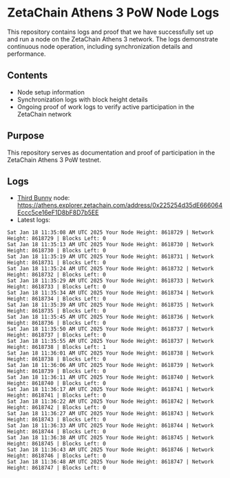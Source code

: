 # ZetaChain Athens 3 PoW Node Logs
This repository contains logs and proof that we have successfully set up and run a node on the ZetaChain Athens 3 network. The logs demonstrate continuous node operation, including synchronization details and performance.

## Contents
- Node setup information
- Synchronization logs with block height details
- Ongoing proof of work logs to verify active participation in the ZetaChain network

## Purpose
This repository serves as documentation and proof of participation in the ZetaChain Athens 3 PoW testnet.

## Logs

- [Third Bunny](https://thirdbunny.xyz/) node: https://athens.explorer.zetachain.com/address/0x225254d35dE666064Eccc5ce16eF1D8bF8D7b5EE
- Latest logs:
```
Sat Jan 18 11:35:08 AM UTC 2025 Your Node Height: 8618729 | Network Height: 8618729 | Blocks Left: 0
Sat Jan 18 11:35:13 AM UTC 2025 Your Node Height: 8618730 | Network Height: 8618730 | Blocks Left: 0
Sat Jan 18 11:35:19 AM UTC 2025 Your Node Height: 8618731 | Network Height: 8618731 | Blocks Left: 0
Sat Jan 18 11:35:24 AM UTC 2025 Your Node Height: 8618732 | Network Height: 8618732 | Blocks Left: 0
Sat Jan 18 11:35:29 AM UTC 2025 Your Node Height: 8618733 | Network Height: 8618733 | Blocks Left: 0
Sat Jan 18 11:35:34 AM UTC 2025 Your Node Height: 8618734 | Network Height: 8618734 | Blocks Left: 0
Sat Jan 18 11:35:39 AM UTC 2025 Your Node Height: 8618735 | Network Height: 8618735 | Blocks Left: 0
Sat Jan 18 11:35:45 AM UTC 2025 Your Node Height: 8618736 | Network Height: 8618736 | Blocks Left: 0
Sat Jan 18 11:35:50 AM UTC 2025 Your Node Height: 8618737 | Network Height: 8618737 | Blocks Left: 0
Sat Jan 18 11:35:55 AM UTC 2025 Your Node Height: 8618737 | Network Height: 8618738 | Blocks Left: 1
Sat Jan 18 11:36:01 AM UTC 2025 Your Node Height: 8618738 | Network Height: 8618738 | Blocks Left: 0
Sat Jan 18 11:36:06 AM UTC 2025 Your Node Height: 8618739 | Network Height: 8618739 | Blocks Left: 0
Sat Jan 18 11:36:11 AM UTC 2025 Your Node Height: 8618740 | Network Height: 8618740 | Blocks Left: 0
Sat Jan 18 11:36:17 AM UTC 2025 Your Node Height: 8618741 | Network Height: 8618741 | Blocks Left: 0
Sat Jan 18 11:36:22 AM UTC 2025 Your Node Height: 8618742 | Network Height: 8618742 | Blocks Left: 0
Sat Jan 18 11:36:27 AM UTC 2025 Your Node Height: 8618743 | Network Height: 8618743 | Blocks Left: 0
Sat Jan 18 11:36:33 AM UTC 2025 Your Node Height: 8618744 | Network Height: 8618744 | Blocks Left: 0
Sat Jan 18 11:36:38 AM UTC 2025 Your Node Height: 8618745 | Network Height: 8618745 | Blocks Left: 0
Sat Jan 18 11:36:43 AM UTC 2025 Your Node Height: 8618746 | Network Height: 8618746 | Blocks Left: 0
Sat Jan 18 11:36:48 AM UTC 2025 Your Node Height: 8618747 | Network Height: 8618747 | Blocks Left: 0
```
